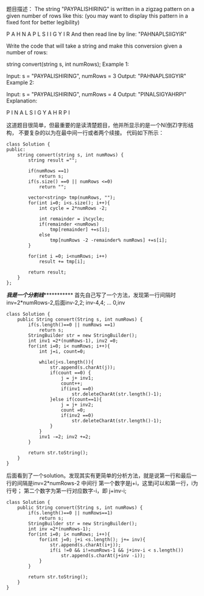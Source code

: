 题目描述：
The string "PAYPALISHIRING" is written in a zigzag pattern on a given number of rows like this: (you may want to display this pattern in a fixed font for better legibility)

P   A   H   N
A P L S I I G
Y   I   R
And then read line by line: "PAHNAPLSIIGYIR"

Write the code that will take a string and make this conversion given a number of rows:

string convert(string s, int numRows);
Example 1:

Input: s = "PAYPALISHIRING", numRows = 3
Output: "PAHNAPLSIIGYIR"
Example 2:

Input: s = "PAYPALISHIRING", numRows = 4
Output: "PINALSIGYAHRPI"
Explanation:

P     I    N
A   L S  I G
Y A   H R
P     I

这道题目很简单，但最重要的是读清楚题目，他并所显示的是一个N(倒Z)字形结构，
不要复杂的以为在最中间一行或者两个续接。
代码如下所示：
```
class Solution {
public:
    string convert(string s, int numRows) {
        string result ="";
        
        if(numRows ==1)
            return s;
        if(s.size() ==0 || numRows <=0)
            return "";
        
        vector<string> tmp(numRows, "");
        for(int i=0; i<s.size(); i++){
            int cycle = 2*numRows -2;
            
            int remainder = i%cycle;
            if(remainder <numRows)
                tmp[remainder] +=s[i];
            else
                tmp[numRows -2 -remainder% numRows] +=s[i];
        }
        
        for(int i =0; i<numRows; i++)
            result += tmp[i];
        
        return result;
    }
};
```

*************************************我是一个分割线************************************************
首先自己写了一个方法，发现第一行间隔时inv=2*numRows-2,后面inv-2,2; inv-4,4; ... 0,inv
```
class Solution {
    public String convert(String s, int numRows) {
        if(s.length()==0 || numRows ==1)
            return s;
        StringBuilder str = new StringBuilder();
        int inv1 =2*(numRows-1), inv2 =0;
        for(int i=0; i< numRows; i++){
            int j=i, count=0;
            
            while(j<s.length()){
                str.append(s.charAt(j));
                if(count ==0) {
                    j = j+ inv1;
                    count++;
                    if(inv1 ==0)
                        str.deleteCharAt(str.length()-1);
                }else if(count==1){
                    j = j+ inv2;
                    count =0;
                    if(inv2 ==0)
                        str.deleteCharAt(str.length()-1);
                }
            }
            inv1 -=2; inv2 +=2;
        }

        return str.toString();
    }
}
```

后面看到了一个solution。发现其实有更简单的分析方法，就是说第一行和最后一行的间隔是inv=2*numRows-2
中间行 第一个数字是j+i，这里j可以和第一行，i为行号； 第二个数字为第一行对应数字-i，即 j+inv-i;
```
class Solution {
    public String convert(String s, int numRows) {
        if(s.length()==0 || numRows==1)
            return s;
        StringBuilder str = new StringBuilder();
        int inv =2*(numRows-1);
        for(int i=0; i< numRows; i++){
            for(int j=0; j+i <s.length(); j+= inv){
                str.append(s.charAt(i+j));
                if(i !=0 && i!=numRows-1 && j+inv-i < s.length())
                    str.append(s.charAt(j+inv -i));
            }
        }

        return str.toString();
    }
}

```
